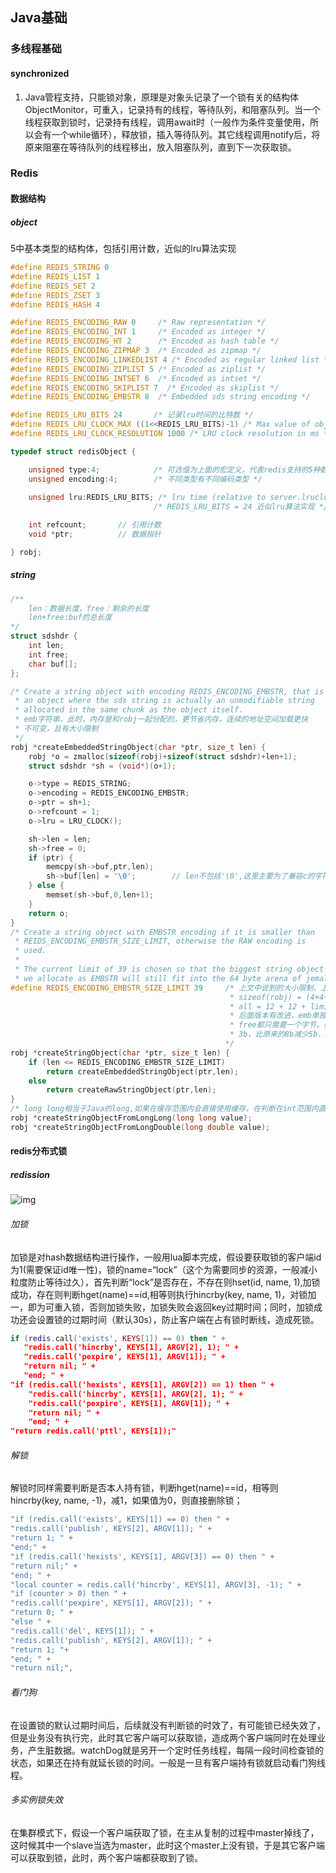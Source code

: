 ## Java基础

### 多线程基础

#### synchronized

1. Java管程支持，只能锁对象，原理是对象头记录了一个锁有关的结构体ObjectMonitor，可重入，记录持有的线程，等待队列，和阻塞队列。当一个线程获取到锁时，记录持有线程，调用await时（一般作为条件变量使用，所以会有一个while循环），释放锁，插入等待队列。其它线程调用notify后，将原来阻塞在等待队列的线程移出，放入阻塞队列，直到下一次获取锁。

### Redis

#### 数据结构

##### object

5中基本类型的结构体，包括引用计数，近似的lru算法实现

```c
#define REDIS_STRING 0
#define REDIS_LIST 1
#define REDIS_SET 2
#define REDIS_ZSET 3
#define REDIS_HASH 4

#define REDIS_ENCODING_RAW 0     /* Raw representation */
#define REDIS_ENCODING_INT 1     /* Encoded as integer */
#define REDIS_ENCODING_HT 2      /* Encoded as hash table */
#define REDIS_ENCODING_ZIPMAP 3  /* Encoded as zipmap */
#define REDIS_ENCODING_LINKEDLIST 4 /* Encoded as regular linked list */
#define REDIS_ENCODING_ZIPLIST 5 /* Encoded as ziplist */
#define REDIS_ENCODING_INTSET 6  /* Encoded as intset */
#define REDIS_ENCODING_SKIPLIST 7  /* Encoded as skiplist */
#define REDIS_ENCODING_EMBSTR 8  /* Embedded sds string encoding */

#define REDIS_LRU_BITS 24       /* 记录lru时间的比特数 */
#define REDIS_LRU_CLOCK_MAX ((1<<REDIS_LRU_BITS)-1) /* Max value of obj->lru */
#define REDIS_LRU_CLOCK_RESOLUTION 1000 /* LRU clock resolution in ms */

typedef struct redisObject {

    unsigned type:4;			/* 可选值为上面的宏定义，代表redis支持的5种数据类型 */
    unsigned encoding:4;		/* 不同类型有不同编码类型 */
    
    unsigned lru:REDIS_LRU_BITS; /* lru time (relative to server.lruclock) */
    							/* REDIS_LRU_BITS = 24 近似lru算法实现 */

    int refcount;		// 引用计数
    void *ptr;			// 数据指针

} robj;
```



##### string

```c
/**
    len：数据长度，free：剩余的长度
    len+free:buf的总长度
*/
struct sdshdr {
    int len;
    int free;
    char buf[];
};

/* Create a string object with encoding REDIS_ENCODING_EMBSTR, that is
 * an object where the sds string is actually an unmodifiable string
 * allocated in the same chunk as the object itself. 
 * emb字符串，此时，内存是和robj一起分配的，更节省内存，连续的地址空间加载更快
 * 不可变，且有大小限制
 */
robj *createEmbeddedStringObject(char *ptr, size_t len) {
    robj *o = zmalloc(sizeof(robj)+sizeof(struct sdshdr)+len+1);
    struct sdshdr *sh = (void*)(o+1);

    o->type = REDIS_STRING;
    o->encoding = REDIS_ENCODING_EMBSTR;
    o->ptr = sh+1;
    o->refcount = 1;
    o->lru = LRU_CLOCK();

    sh->len = len;
    sh->free = 0;
    if (ptr) {
        memcpy(sh->buf,ptr,len);
        sh->buf[len] = '\0';		// len不包括'\0',这里主要为了兼容c的字符串
    } else {
        memset(sh->buf,0,len+1);
    }
    return o;
}
/* Create a string object with EMBSTR encoding if it is smaller than
 * REIDS_ENCODING_EMBSTR_SIZE_LIMIT, otherwise the RAW encoding is
 * used.
 *
 * The current limit of 39 is chosen so that the biggest string object
 * we allocate as EMBSTR will still fit into the 64 byte arena of jemalloc. */
#define REDIS_ENCODING_EMBSTR_SIZE_LIMIT 39		/* 上文中说到的大小限制，上面的英文解释
												 * sizeof(robj) = (4+4+24)/8+4+4+sds													 * sizeof(sds) = 4+4+4+buf
												 * all = 12 + 12 + limit(39) + '\0' = 64
												 * 后面版本有改进，emb单独有sds8，这样len和
												 * free都只需要一个字节，在加个char flag，共
												 * 3b，比原来的8b减少5b，所以限制为39+5=44
												*/
robj *createStringObject(char *ptr, size_t len) {
    if (len <= REDIS_ENCODING_EMBSTR_SIZE_LIMIT)
        return createEmbeddedStringObject(ptr,len);
    else
        return createRawStringObject(ptr,len);
}
/* long long相当于Java的long,如果在缓存范围内会直接使用缓存，在判断在int范围内直接将ptr转成long类型，否则需要用sds以数字形式存储 */
robj *createStringObjectFromLongLong(long long value);	
robj *createStringObjectFromLongDouble(long double value);
```



#### redis分布式锁

##### redission

![img](https://img2018.cnblogs.com/blog/1090617/201906/1090617-20190618183025891-1248337684.jpg)

###### 加锁

加锁是对hash数据结构进行操作，一般用lua脚本完成，假设要获取锁的客户端id为1(需要保证id唯一性)，锁的name=“lock”（这个为需要同步的资源，一般减小粒度防止等待过久），首先判断“lock”是否存在，不存在则hset(id, name, 1),加锁成功，存在则判断hget(name)==id,相等则执行hincrby(key, name, 1)，对锁加一，即为可重入锁，否则加锁失败，加锁失败会返回key过期时间；同时，加锁成功还会设置锁的过期时间（默认30s），防止客户端在占有锁时断线，造成死锁。

```lua
if (redis.call('exists', KEYS[1]) == 0) then " +
   "redis.call('hincrby', KEYS[1], ARGV[2], 1); " +
   "redis.call('pexpire', KEYS[1], ARGV[1]); " +
   "return nil; " +
   "end; " +
"if (redis.call('hexists', KEYS[1], ARGV[2]) == 1) then " +
    "redis.call('hincrby', KEYS[1], ARGV[2], 1); " +
    "redis.call('pexpire', KEYS[1], ARGV[1]); " +
    "return nil; " +
    "end; " +
"return redis.call('pttl', KEYS[1]);"
```

###### 解锁

解锁时同样需要判断是否本人持有锁，判断hget(name)==id，相等则hincrby(key, name, -1)，减1，如果值为0，则直接删除锁；

```lua
"if (redis.call('exists', KEYS[1]) == 0) then " +
"redis.call('publish', KEYS[2], ARGV[1]); " +
"return 1; " +
"end;" +
"if (redis.call('hexists', KEYS[1], ARGV[3]) == 0) then " +
"return nil;" +
"end; " +
"local counter = redis.call('hincrby', KEYS[1], ARGV[3], -1); " +
"if (counter > 0) then " +
"redis.call('pexpire', KEYS[1], ARGV[2]); " +
"return 0; " +
"else " +
"redis.call('del', KEYS[1]); " +
"redis.call('publish', KEYS[2], ARGV[1]); " +
"return 1; "+
"end; " +
"return nil;",
```



###### 看门狗

在设置锁的默认过期时间后，后续就没有判断锁的时效了，有可能锁已经失效了，但是业务没有执行完，此时其它客户端可以获取锁，造成两个客户端同时在处理业务，产生脏数据。watchDog就是另开一个定时任务线程，每隔一段时间检查锁的状态，如果还在持有就延长锁的时间。一般是一旦有客户端持有锁就启动看门狗线程。

###### 多实例锁失效

在集群模式下，假设一个客户端获取了锁，在主从复制的过程中master掉线了，这时候其中一个slave当选为master，此时这个master上没有锁，于是其它客户端可以获取到锁，此时，两个客户端都获取到了锁。


